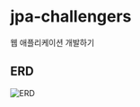 # jpa-challengers

웹 애플리케이션 개발하기

## ERD
![ERD](https://github.com/RaonPark/jpa-challengers/assets/38559775/4fb465bc-6a85-4dcd-9e8c-a362639d21a4)
